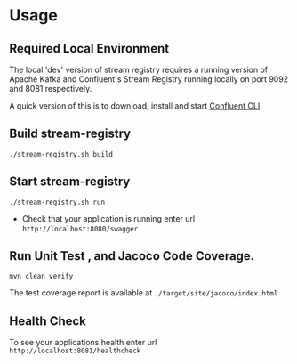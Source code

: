 # Usage

Required Local Environment
---
The local 'dev' version of stream registry requires a running version of Apache Kafka
and Confluent's Stream Registry running locally on port 9092 and 8081 respectively.

A quick version of this is to download, install and start 
[Confluent CLI](https://docs.confluent.io/current/cli/index.html).

Build stream-registry
---
`./stream-registry.sh build`

Start stream-registry
---
`./stream-registry.sh run`

* Check that your application is running enter url `http://localhost:8080/swagger`

Run Unit Test , and Jacoco Code Coverage.
---
`mvn clean verify`

The test coverage report is available at `./target/site/jacoco/index.html`

Health Check
---
To see your applications health enter url `http://localhost:8081/healthcheck`

